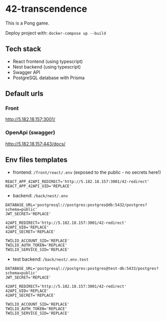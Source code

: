 # 42-transcendence

This is a Pong game.

Deploy project with:
`docker-compose up --build`

## Tech stack

- React frontend (using typescript)
- Nest backend (using typescript)
- Swagger API
- PostgreSQL database with Prisma

## Default urls

### Front

http://5.182.18.157:3001/

### OpenApi (swagger)

http://5.182.18.157:443/docs/

## Env files templates

- frontend: `/front/react/.env` (exposed to the public - no secrets here!)

```
REACT_APP_42API_REDIRECT='http://5.182.18.157:3001/42-redirect'
REACT_APP_42API_UID='REPLACE'
```

- backend: `/back/nest/.env`

```
DATABASE_URL='postgresql://postgres:postgres@db:5432/postgres?schema=public'
JWT_SECRET='REPLACE'

42API_REDIRECT='http://5.182.18.157:3001/42-redirect'
42API_UID='REPLACE'
42API_SECRET='REPLACE'

TWILIO_ACCOUNT_SID='REPLACE'
TWILIO_AUTH_TOKEN='REPLACE'
TWILIO_SERVICE_SID='REPLACE'
```

- test backend: `/back/nest/.env.test`

```
DATABASE_URL='postgresql://postgres:postgres@test-db:5433/postgres?schema=public'
JWT_SECRET='REPLACE'

42API_REDIRECT='http://5.182.18.157:3001/42-redirect'
42API_UID='REPLACE'
42API_SECRET='REPLACE'

TWILIO_ACCOUNT_SID='REPLACE'
TWILIO_AUTH_TOKEN='REPLACE'
TWILIO_SERVICE_SID='REPLACE'
```
